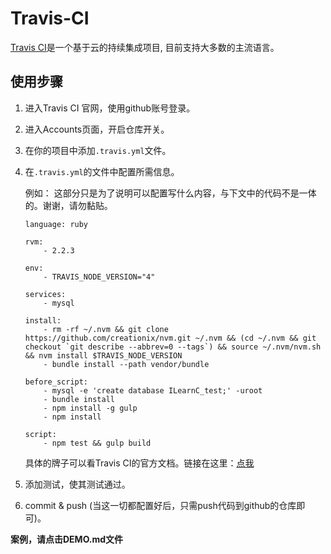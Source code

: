 # Travis-CI

[Travis CI](https://travis-ci.org/)是一个基于云的持续集成项目, 目前支持大多数的主流语言。


## 使用步骤
1. 进入Travis CI 官网，使用github账号登录。

2. 进入Accounts页面，开启仓库开关。

3. 在你的项目中添加`.travis.yml`文件。

4. 在`.travis.yml`的文件中配置所需信息。

	例如：
	这部分只是为了说明可以配置写什么内容，与下文中的代码不是一体的。谢谢，请勿黏贴。

	```
	language: ruby

	rvm:
  		- 2.2.3

	env:
  		- TRAVIS_NODE_VERSION="4"

	services:
		- mysql

	install:
  		- rm -rf ~/.nvm && git clone https://github.com/creationix/nvm.git ~/.nvm && (cd ~/.nvm && git checkout `git describe --abbrev=0 --tags`) && source ~/.nvm/nvm.sh && nvm install $TRAVIS_NODE_VERSION
  		- bundle install --path vendor/bundle

	before_script:
  		- mysql -e 'create database ILearnC_test;' -uroot
  		- bundle install
  		- npm install -g gulp
  		- npm install

	script:
  		- npm test && gulp build
	```
	具体的牌子可以看Travis CI的官方文档。链接在这里：[点我](https://docs.travis-ci.com/user/getting-started/)

5. 添加测试，使其测试通过。

6. commit & push (当这一切都配置好后，只需push代码到github的仓库即可)。

**案例，请点击DEMO.md文件**
